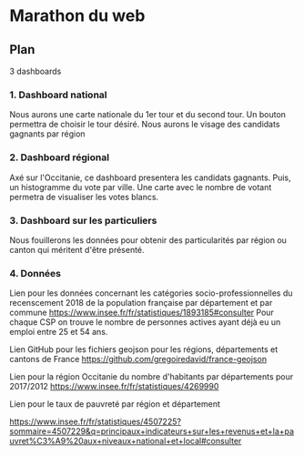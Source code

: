 # Marathon du web

## Plan 
3 dashboards 

### 1. Dashboard national
Nous aurons une carte nationale du 1er tour et du second tour. Un bouton permettra de choisir le tour désiré. 
Nous aurons le visage des candidats gagnants par région 

### 2. Dashboard régional
Axé sur l'Occitanie, ce dashboard presentera les candidats gagnants. Puis, un histogramme du vote par ville. Une carte avec le nombre de votant permetra de visualiser les votes blancs.

### 3. Dashboard sur les particuliers 
Nous fouillerons les données pour obtenir des particularités par région ou canton qui méritent d'être présenté. 

### 4. Données
Lien pour les données concernant les catégories socio-professionnelles du recenscement 2018 de la population française par département et par commune
https://www.insee.fr/fr/statistiques/1893185#consulter
Pour chaque CSP on trouve le nombre de personnes actives ayant déjà eu un emploi entre 25 et 54 ans.

Lien GitHub pour les fichiers geojson pour les régions, départements et cantons de France
https://github.com/gregoiredavid/france-geojson

Lien pour la région Occitanie du nombre d'habitants par départements pour 2017/2012
https://www.insee.fr/fr/statistiques/4269990

Lien pour le taux de pauvreté par région et département 

https://www.insee.fr/fr/statistiques/4507225?sommaire=4507229&q=principaux+indicateurs+sur+les+revenus+et+la+pauvret%C3%A9%20aux+niveaux+national+et+local#consulter

